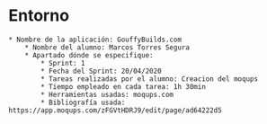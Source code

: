 # Entorno
	* Nombre de la aplicación: GouffyBuilds.com
		* Nombre del alumno: Marcos Torres Segura
		* Apartado dónde se especifique:
			* Sprint: 1
			* Fecha del Sprint: 20/04/2020
			* Tareas realizadas por el alumno: Creacion del moqups
			* Tiempo empleado en cada tarea: 1h 30min
			* Herramientas usadas: moqups.com
			* Bibliografía usada: https://app.moqups.com/zFGVtHDRJ9/edit/page/ad64222d5
